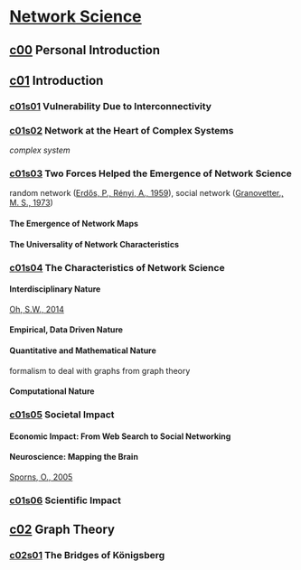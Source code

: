 <!--
Filename: 	note.md
Project: 	/Users/shume/Developer/NetworkScience
Author: 	shumez <https://github.com/shumez>
Created: 	2019-02-12 08:46:1
Modified: 	2019-02-12 20:08:37
-----
Copyright (c) 2019 shumez
-->

# [Network Science]



## [c00] Personal Introduction

## [c01] Introduction

### [c01s01] Vulnerability Due to Interconnectivity

### [c01s02] Network at the Heart of Complex Systems

*complex system*

### [c01s03] Two Forces Helped the Emergence of Network Science

random network ([Erdős, P., Rényi, A., 1959]), social network ([Granovetter., M. S., 1973]) 


#### The Emergence of Network Maps


#### The Universality of Network Characteristics


### [c01s04] The Characteristics of Network Science

#### Interdisciplinary Nature

[Oh, S.W., 2014]


#### Empirical, Data Driven Nature


#### Quantitative and Mathematical Nature

formalism to deal with graphs from graph theory


#### Computational Nature


### [c01s05] Societal Impact

#### Economic Impact: From Web Search to Social Networking


#### Neuroscience: Mapping the Brain

[Sporns, O., 2005]


### [c01s06] Scientific Impact



## [c02] Graph Theory

### [c02s01] The Bridges of Königsberg





[Network Science]: http://networksciencebook.com/ "Albert-László Barabási, Network Science"

[c00]: http://networksciencebook.com/chapter/0


[c01]: http://networksciencebook.com/chapter/1 "Introduction"

[c01s01]: http://networksciencebook.com/chapter/1#vulnerability "Vulnerability Due to Interconnectivity"

[c01s02]: http://networksciencebook.com/chapter/1#networks "Network at the Heart of Complex Systems"

[c01s03]: http://networksciencebook.com/chapter/1#forces-helped "Two Forces Helped the Emergence of Network Science"

[Erdős, P., Rényi, A., 1959]: https://users.renyi.hu/~p_erdos/1959-11.pdf "P. Erdős and A. Rényi. On random graphs. Publicationes Mathematicae, 6: 290, 1959."

[Granovetter., M. S., 1973]: https://www.cs.cmu.edu/~jure/pub/papers/granovetter73ties.pdf "M. S. Granovetter. The strength of weak ties. American Journal of Sociology, 78: 1360, 1973."

[c01s04]: http://networksciencebook.com/chapter/1#characteristics

[Oh, S.W., 2014]: http://www.neuro-s.co.jp/images/product/5-151/5-1515.pdf "Oh, S.W., Harris, J.A., Ng, L., Winslow, B., Cain, N., Mihalas, S., Wang, Q., Lau, C., Kuan, L., Henry, A.M. and Mortrud, M.T., 2014. A mesoscale connectome of the mouse brain. Nature, 508(7495), p.207."

[c01s05]: http://networksciencebook.com/chapter/1#societal-impact "Societal Impact"



[Sporns, O., 2005]: https://journals.plos.org/ploscompbiol/article?id=10.1371/journal.pcbi.0010042 "Sporns, O., Tononi, G. and Kötter, R., 2005. The human connectome: a structural description of the human brain. PLoS computational biology, 1(4), p.e42."

[c01s06]: http://networksciencebook.com/chapter/1#scientific-impact

[c02]: http://networksciencebook.com/chapter/2 "Graph Theory"

[c02s01]: http://networksciencebook.com/chapter/2#bridges "The Bridges of Königsberg"